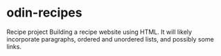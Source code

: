# odin-recipes
Recipe project
Building a recipe website using HTML. It will likely incorporate paragraphs, ordered and unordered lists, and possibly some links.